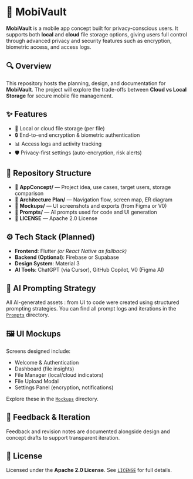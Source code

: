 # 📱 MobiVault

**MobiVault** is a mobile app concept built for privacy-conscious users. It supports both **local** and **cloud** file storage options, giving users full control through advanced privacy and security features such as encryption, biometric access, and access logs.

## 🔍 Overview

This repository hosts the planning, design, and documentation for **MobiVault**. The project will explore the trade-offs between **Cloud vs Local Storage** for secure mobile file management.

## ✨ Features

- 🔐 Local or cloud file storage (per file)
- 🔒 End-to-end encryption & biometric authentication
- 📊 Access logs and activity tracking
- 🛡️ Privacy-first settings (auto-encryption, risk alerts)

## 📁 Repository Structure

- 📂 **AppConcept/** — Project idea, use cases, target users, storage comparison  
- 📂 **Architecture Plan/** — Navigation flow, screen map, ER diagram  
- 📂 **Mockups/** — UI screenshots and exports (from Figma or V0)  
- 📂 **Prompts/** — AI prompts used for code and UI generation  
- 📄 **LICENSE** — Apache 2.0 License  



## ⚙️ Tech Stack (Planned)

- **Frontend**: Flutter *(or React Native as fallback)*
- **Backend (Optional)**: Firebase or Supabase
- **Design System**: Material 3
- **AI Tools**: ChatGPT (via Cursor), GitHub Copilot, V0 (Figma AI)

## 🤖 AI Prompting Strategy

All AI-generated assets : from UI to code were created using structured prompting strategies. You can find all prompt logs and iterations in the [`Prompts`](./Prompts/) directory.

## 🖼️ UI Mockups

Screens designed include:

- Welcome & Authentication
- Dashboard (file insights)
- File Manager (local/cloud indicators)
- File Upload Modal
- Settings Panel (encryption, notifications)

Explore these in the [`Mockups`](./Mockups/) directory.

## 💬 Feedback & Iteration

Feedback and revision notes are documented alongside design and concept drafts to support transparent iteration.

## 📜 License

Licensed under the **Apache 2.0 License**. See [`LICENSE`](./LICENSE) for full details.

